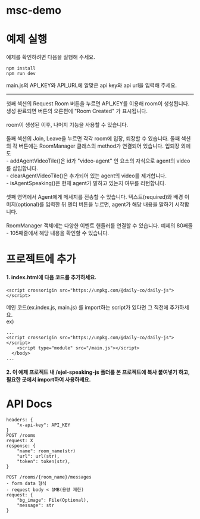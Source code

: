 # msc-demo

# 예제 실행
예제를 확인하려면 다음을 실행해 주세요.

```
npm install
npm run dev
```

main.js의 API_KEY와 API_URL에 알맞은 api key와 api url을 입력해 주세요.

<hr />
첫째 섹션의 Request Room 버튼을 누르면 API_KEY를 이용해 room이 생성됩니다.
생성 완료되면 버튼의 오른편에 "Room Created" 가 표시됩니다.
<br /><br />
room이 생성된 이후, 나머지 기능을 사용할 수 있습니다.
<br /><br />
둘째 섹션의 Join, Leave을 누르면 각각 room에 입장, 퇴장할 수 있습니다.
둘째 섹션의 각 버튼에는 RoomManager 클래스의 method가 연결되어 있습니다.
입퇴장 외에도
<br />
 - addAgentVideoTile()은 id가 "video-agent" 인 요소의 자식으로 agent의 video를 삽입합니다.<br />
 - clearAgentVideoTile()은 추가되어 있는 agent의 video를 제거합니다.<br />
 - isAgentSpeaking()은 현재 agent가 말하고 있는지 여부를 리턴합니다.
<br /><br />
셋째 영역에서 Agent에게 메세지를 전송할 수 있습니다.
텍스트(required)와 배경 이미지(optional)를 입력한 뒤 엔터 버튼을 누르면, agent가 해당 내용을 말하기 시작합니다.
<br /><br />
RoomManager 객체에는 다양한 이벤트 핸들러를 연결할 수 있습니다. 예제의 80째줄 - 105째줄에서 해당 내용을 확인할 수 있습니다.

# 프로젝트에 추가
#### 1. index.html에 다음 코드를 추가하세요.
```
<script crossorigin src="https://unpkg.com/@daily-co/daily-js"></script>
```
메인 코드(ex.index.js, main.js) 를 import하는 script가 있다면 그 직전에 추가하세요.<br />
ex)
```
...
<script crossorigin src="https://unpkg.com/@daily-co/daily-js"></script>
    <script type="module" src="/main.js"></script>
  </body>
...
```
#### 2. 이 예제 프로젝트 내 /ejel-speaking-js 폴더를 본 프로젝트에 복사 붙여넣기 하고, 필요한 곳에서 import하여 사용하세요.<br />


# API Docs
```
headers: {
	"x-api-key": API_KEY
}
POST /rooms
request: X
response: {
	"name": room_name(str)
	"url": url(str),
	"token": token(str),
}

POST /rooms/{room_name}/messages
- form data 형식
- request body < 1MB(용량 제한)
request: {
	"bg_image": File(Optional),
	"message": str
}
```
